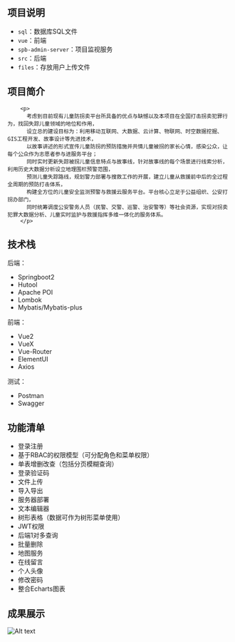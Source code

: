 ## 项目说明
- `sql`：数据库SQL文件
- `vue`：前端
- `spb-admin-server`：项目监视服务
- `src`：后端
- `files`：存放用户上传文件


## 项目简介
        <p>
          考虑到目前现有儿童防拐卖平台所具备的优点与缺憾以及本项目在全国打击拐卖犯罪行为，找回失踪儿童领域的地位和作用，
          设立总的建设目标为：利用移动互联网、大数据、云计算、物联网、时空数据挖掘、GIS工程开发、故事设计等先进技术，
          以故事讲述的形式宣传儿童防拐的预防措施并共情儿童被拐的家长心情，感染公众，让每个公众作为志愿者参与进服务平台；
          同时实时更新失踪被拐儿童信息特点与故事线，针对故事线的每个场景进行线索分析，利用历史大数据分析设立地理围栏预警范围，
          预测儿童失踪路线，规划警力部署与搜救工作的开展，建立儿童从救援前中后的全过程全周期的预防打击体系，
          构建全方位的儿童安全监测预警与救援云服务平台。平台核心立足于公益组织、公安打拐办部门，
          同时统筹调度公安警务人员（民警、交警、巡警、治安警等）等社会资源，实现对拐卖犯罪大数据分析、儿童实时监护与救援指挥多维一体化的服务体系。
        </p>

## 技术栈

后端：

- Springboot2
- Hutool
- Apache POI
- Lombok
- Mybatis/Mybatis-plus

前端：

- Vue2
- VueX
- Vue-Router
- ElementUI
- Axios




测试：

- Postman
- Swagger



## 功能清单

- 登录注册
- 基于RBAC的权限模型（可分配角色和菜单权限）
- 单表增删改查（包括分页模糊查询）
- 登录验证码
- 文件上传
- 导入导出
- 服务器部署
- 文本编辑器
- 树形表格（数据可作为树形菜单使用）
- JWT权限
- 后端1对多查询
- 批量删除
- 地图服务
- 在线留言
- 个人头像
- 修改密码
- 整合Echarts图表


## 成果展示

![Alt text](%E7%8F%9E%E7%8F%88%E5%A3%B9%E4%BD%B0%E5%8F%81-GeoCTAP.png)





